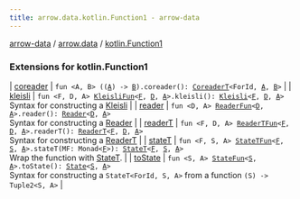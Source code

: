 ```yaml
---
title: arrow.data.kotlin.Function1 - arrow-data
---
```


[arrow-data](../../index.html) / [arrow.data](../index.html) / [kotlin.Function1](./index.html)

### Extensions for kotlin.Function1

| [coreader](coreader.html) | `fun <A, B> ((`[`A`](coreader.html#A)`) -> `[`B`](coreader.html#B)`).coreader(): `[`CoreaderT`](../-coreader-t.html)`<ForId, `[`A`](coreader.html#A)`, `[`B`](coreader.html#B)`>` |
| [kleisli](kleisli.html) | `fun <F, D, A> `[`KleisliFun`](../-kleisli-fun.html)`<`[`F`](kleisli.html#F)`, `[`D`](kleisli.html#D)`, `[`A`](kleisli.html#A)`>.kleisli(): `[`Kleisli`](../-kleisli/index.html)`<`[`F`](kleisli.html#F)`, `[`D`](kleisli.html#D)`, `[`A`](kleisli.html#A)`>`<br>Syntax for constructing a [Kleisli](../-kleisli/index.html) |
| [reader](reader.html) | `fun <D, A> `[`ReaderFun`](../-reader-fun.html)`<`[`D`](reader.html#D)`, `[`A`](reader.html#A)`>.reader(): `[`Reader`](../-reader.html)`<`[`D`](reader.html#D)`, `[`A`](reader.html#A)`>`<br>Syntax for constructing a [Reader](../-reader.html) |
| [readerT](reader-t.html) | `fun <F, D, A> `[`ReaderTFun`](../-reader-t-fun.html)`<`[`F`](reader-t.html#F)`, `[`D`](reader-t.html#D)`, `[`A`](reader-t.html#A)`>.readerT(): `[`ReaderT`](../-reader-t.html)`<`[`F`](reader-t.html#F)`, `[`D`](reader-t.html#D)`, `[`A`](reader-t.html#A)`>`<br>Syntax for constructing a [ReaderT](../-reader-t.html) |
| [stateT](state-t.html) | `fun <F, S, A> `[`StateTFun`](../-state-t-fun.html)`<`[`F`](state-t.html#F)`, `[`S`](state-t.html#S)`, `[`A`](state-t.html#A)`>.stateT(MF: Monad<`[`F`](state-t.html#F)`>): `[`StateT`](../-state-t/index.html)`<`[`F`](state-t.html#F)`, `[`S`](state-t.html#S)`, `[`A`](state-t.html#A)`>`<br>Wrap the function with [StateT](../-state-t/index.html). |
| [toState](to-state.html) | `fun <S, A> `[`StateFun`](../-state-fun.html)`<`[`S`](to-state.html#S)`, `[`A`](to-state.html#A)`>.toState(): `[`State`](../-state.html)`<`[`S`](to-state.html#S)`, `[`A`](to-state.html#A)`>`<br>Syntax for constructing a `StateT<ForId, S, A>` from a function `(S) -> Tuple2<S, A>` |

